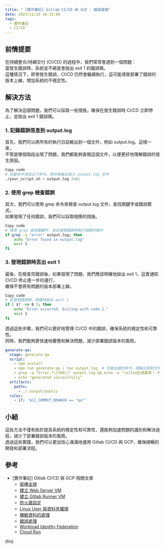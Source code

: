 ```yaml
---
title: " [實作筆記] Gitlab CI/CD 與 GCP - 錯誤處理"
date: 2023/11/16 16:32:09
tags:
  - 實作筆記
  - CI/CD
---
```


## 前情提要

在持續整合/持續交付 (CI/CD) 的過程中，我們常常會遇到一個問題：  
當發生錯誤時，系統並不總是會拋出 exit 1 的錯誤碼。  
這種情況下，即使發生錯誤，CI/CD 仍然會繼續執行，這可能導致部署了錯誤的版本上線，增加系統的不穩定性。

## 解決方法

為了解決這個問題，我們可以採取一些措施，確保在發生錯誤時 CI/CD 立即停止，並拋出 exit 1 錯誤碼。

### 1. 記錄錯誤信息到 output.log

  首先，我們可以將所有的執行日誌輸出到一個文件，例如 output.log。這樣一來，  
  不管是哪個階段出現了問題，我們都能夠查閱這個文件，以便更好地理解錯誤的發生原因。  

  ```bash
  Copy code
  # 在腳本中添加以下命令，將所有輸出寫入 output.log 文件
  ./your_script.sh > output.log 2>&1
  ```

### 2. 使用 grep 檢查錯誤

  其次，我們可以使用 grep 命令來檢查 output.log 文件，查找關鍵字或錯誤模式。  
  如果發現了任何錯誤，我們可以採取相應的措施。

  ```bash
  Copy code
  # 使用 grep 查找關鍵字，並在發現錯誤時執行相應的操作
  if grep -q "error" output.log; then
      echo "Error found in output.log"
      exit 1
  fi
  ```

### 3. 發現錯誤時丟出 exit 1

  最後，在檢查完錯誤後，如果發現了問題，我們應該明確地拋出 exit 1，這會通知 CI/CD 停止進一步的運行，  
  確保不會將有問題的版本部署上線。  

  ```bash
  Copy code
  # 在發現錯誤時，明確地拋出 exit 1
  if [ $? -ne 0 ]; then
      echo "Error occurred. Exiting with code 1."
      exit 1
  fi
  ```

透過這些步驟，我們可以更好地管理 CI/CD 中的錯誤，確保系統的穩定性和可靠性。  
同時，我們能夠更快速地響應和解決問題，減少部署錯誤版本的風險。  

```yaml
generate-qa:
  stage: generate-qa
  script:
    - npm install
    - npm run generate:qa | tee output.log  # 可能出錯的命令，將輸出寫到文件
    - grep -q "Error.*\[500\]" output.log && echo -e "\e[31m生成異常！ Prerendering 發生 500 Error\e[0m" && exit 1
    - echo "generated successfully"
  artifacts:
    paths:
      - ./.output/public
  rules:
    - if: '$CI_COMMIT_BRANCH == "qa"'
```

## 小結

這些方法不僅有助於提高系統的穩定性和可靠性，還能夠加速問題的識別和解決過程，減少了部署錯誤版本的風險。  
透過這些實踐，我們可以更加信心滿滿地運用 Gitlab CI/CD 與 GCP，確保順暢的開發和部署流程。  

## 參考

- [實作筆記] Gitlab CI/CD 與 GCP 相關文章
  - [架構全貌](https://blog.marsen.me/2023/04/13/2023/gitlab_ci_and_gcp_vm/)
  - [建立 Web Server VM](https://blog.marsen.me/2023/04/14/2023/gitlab_ci_and_gcp_vm_create_server/)
  - [建立 Gitlab Runner VM](https://blog.marsen.me/2023/04/14/2023/gitlab_ci_and_gcp_vm_cretae_runner/)
  - [防火牆設定](https://blog.marsen.me/2023/04/14/2023/gitlab_ci_and_gcp_vm_firewall/)
  - [Linux User 與資料夾權限](https://blog.marsen.me/2023/04/24/2023/gitlab_ci_and_gcp_vm_account/)
  - [機敏資料的處理](https://blog.marsen.me/2023/05/29/2023/gitlab_ci_and_gcp_vm_secret_config/)
  - [錯誤處理](https://blog.marsen.me/2023/11/16/2023/gitlab_ci_error_handle/)
  - [Workload Identity Federation](https://blog.marsen.me/2024/03/13/2024/gitlab_ci_and_gcp_workload_federation/)
  - [Cloud Run](https://blog.marsen.me/2024/04/17/2024/gitlab_ci_and_gcp_cloud_run/)

(fin)

